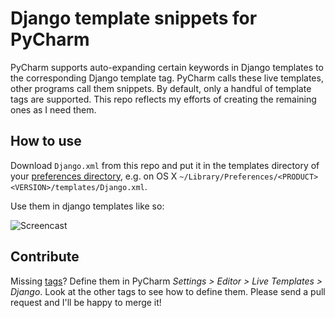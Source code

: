 # Django template snippets for PyCharm

PyCharm supports auto-expanding certain keywords in Django templates to the corresponding Django template tag. PyCharm calls these live templates, other programs call them snippets. By default, only a handful of template tags are supported. This repo reflects my efforts of creating the remaining ones as I need them.

## How to use

Download `Django.xml` from this repo and put it in the templates directory of your [preferences directory](https://www.jetbrains.com/help/pycharm/2016.1/directories-used-by-pycharm-to-store-settings-caches-plugins-and-logs.html), e.g. on OS X `~/Library/Preferences/<PRODUCT><VERSION>/templates/Django.xml`.

Use them in django templates like so:

![Screencast](https://github.com/chlab/pycharm-django-live-templates/raw/master/screencast.gif)

## Contribute

Missing [tags](https://docs.djangoproject.com/en/1.9/ref/templates/builtins/)?
Define them in PyCharm *Settings > Editor > Live Templates > Django*. Look at the other tags to see how to define them.
Please send a pull request and I'll be happy to merge it!